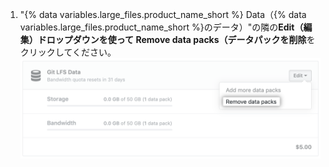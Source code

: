 1. "{% data variables.large_files.product_name_short %} Data（{% data variables.large_files.product_name_short %}のデータ）"の隣の**Edit（編集）**ドロップダウンを使って** Remove data packs（データパックを削除**をクリックしてください。 ![Git LFSデータプランのダウングレード](/assets/images/help/large_files/downgrade_lfs_data_packs.png)
